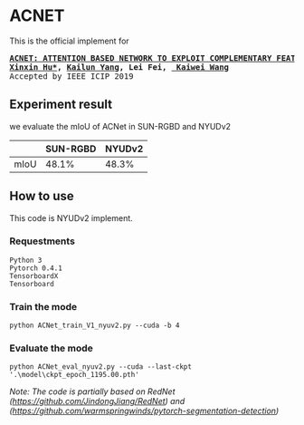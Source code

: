 ACNET===========================This is the official implement for<div class="highlight highlight-html"><pre><b><a href=https://arxiv.org/abs/1905.10089>ACNET: ATTENTION BASED NETWORK TO EXPLOIT COMPLEMENTARY FEATURES FOR RGBD SEMANTIC SEGMENTATION</a>    <a href=https://github.com/anheidelonghu>Xinxin Hu*</a>, <a href=http://www.yangkailun.com/>Kailun Yang</a>, Lei Fei, <a href=http://wangkaiwei.org/blog.html> Kaiwei Wang</a></b>Accepted by IEEE ICIP 2019</pre></div>## Experiment resultwe evaluate the mIoU of ACNet in SUN-RGBD and NYUDv2|    | SUN-RGBD | NYUDv2 ||----|----|----|| mIoU | 48.1% | 48.3% |## How to useThis code is NYUDv2 implement.### Requestments```Python 3Pytorch 0.4.1TensorboardXTensorboard```### Train the mode```python ACNet_train_V1_nyuv2.py --cuda -b 4```### Evaluate the mode```python ACNet_eval_nyuv2.py --cuda --last-ckpt '.\model\ckpt_epoch_1195.00.pth'```*Note: The code is partially based on RedNet (https://github.com/JindongJiang/RedNet) and (https://github.com/warmspringwinds/pytorch-segmentation-detection)*